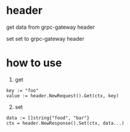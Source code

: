 # header

get data from grpc-gateway header

set set to grpc-gateway header

# how to use

1. get

```golang
key := "foo"
value := header.NewRequest().Get(ctx, key)
```

2. set

```golang
data := []string{"food", "bar"}
ctx = header.NewResponse().Set(ctx, data...)
```